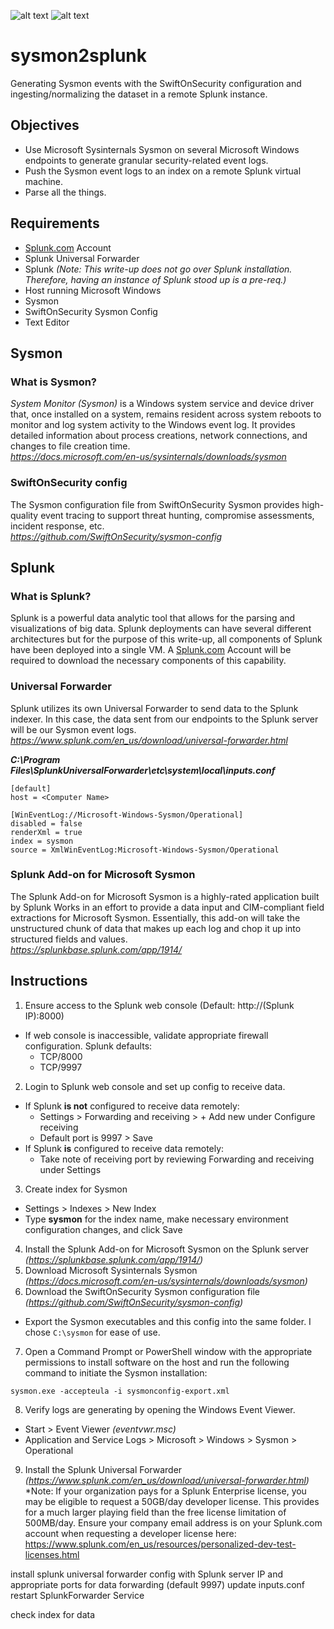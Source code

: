 ![alt text](https://encrypted-tbn0.gstatic.com/images?q=tbn%3AANd9GcTWZszcRQrmUkjlRKlL2PuLO9Yk_aSLcm0iTA&usqp=CAU) ![alt text](https://threatconnect.com/wp-content/uploads/Splunk_Logo_Website.png)
# sysmon2splunk
Generating Sysmon events with the SwiftOnSecurity configuration and ingesting/normalizing the dataset in a remote Splunk instance.

## Objectives
* Use Microsoft Sysinternals Sysmon on several Microsoft Windows endpoints to generate granular security-related event logs.
* Push the Sysmon event logs to an index on a remote Splunk virtual machine.
* Parse all the things.

## Requirements
* [Splunk.com](https://www.splunk.com) Account
* Splunk Universal Forwarder
* Splunk   *(Note: This write-up does not go over Splunk installation. Therefore, having an instance of Splunk stood up is a pre-req.)*
* Host running Microsoft Windows
* Sysmon
* SwiftOnSecurity Sysmon Config
* Text Editor


## Sysmon
### What is Sysmon?
*System Monitor (Sysmon)* is a Windows system service and device driver that, once installed on a system, remains resident across system reboots to monitor and log system activity to the Windows event log. It provides detailed information about process creations, network connections, and changes to file creation time.  
*https://docs.microsoft.com/en-us/sysinternals/downloads/sysmon*

### SwiftOnSecurity config 
The Sysmon configuration file from SwiftOnSecurity Sysmon provides high-quality event tracing to support threat hunting, compromise assessments, incident response, etc.  
*https://github.com/SwiftOnSecurity/sysmon-config*



## Splunk
### What is Splunk?
Splunk is a powerful data analytic tool that allows for the parsing and visualizations of big data. Splunk deployments can have several different architectures but for the purpose of this write-up, all components of Splunk have been deployed into a single VM. A [Splunk.com](https://www.splunk.com) Account will be required to download the necessary components of this capability. 

### Universal Forwarder
Splunk utilizes its own Universal Forwarder to send data to the Splunk indexer. In this case, the data sent from our endpoints to the Splunk server will be our Sysmon event logs.  
*https://www.splunk.com/en_us/download/universal-forwarder.html*

***C:\Program Files\SplunkUniversalForwarder\etc\system\local\inputs.conf***
```
[default]
host = <Computer Name>

[WinEventLog://Microsoft-Windows-Sysmon/Operational]
disabled = false
renderXml = true
index = sysmon
source = XmlWinEventLog:Microsoft-Windows-Sysmon/Operational
```
### Splunk Add-on for Microsoft Sysmon
The Splunk Add-on for Microsoft Sysmon is a highly-rated application built by Splunk Works in an effort to provide a data input and CIM-compliant field extractions for Microsoft Sysmon. Essentially, this add-on will take the unstructured chunk of data that makes up each log and chop it up into structured fields and values.  
*https://splunkbase.splunk.com/app/1914/*

## Instructions
1. Ensure access to the Splunk web console (Default: http://(Splunk IP):8000)  
  * If web console is inaccessible, validate appropriate firewall configuration. Splunk defaults:
    * TCP/8000
    * TCP/9997
2. Login to Splunk web console and set up config to receive data.  
  * If Splunk **is not** configured to receive data remotely:  
    * Settings > Forwarding and receiving > + Add new under Configure receiving  
    * Default port is 9997 > Save  
  * If Splunk **is** configured to receive data remotely:  
    * Take note of receiving port by reviewing Forwarding and receiving under Settings  
3. Create index for Sysmon  
  * Settings > Indexes > New Index  
  * Type **sysmon** for the index name, make necessary environment configuration changes, and click Save  
4. Install the Splunk Add-on for Microsoft Sysmon on the Splunk server *(https://splunkbase.splunk.com/app/1914/)*  
5. Download Microsoft Sysinternals Sysmon *(https://docs.microsoft.com/en-us/sysinternals/downloads/sysmon)*  
6. Download the SwiftOnSecurity Sysmon configuration file *(https://github.com/SwiftOnSecurity/sysmon-config)*
  * Export the Sysmon executables and this config into the same folder. I chose `C:\sysmon` for ease of use.
7. Open a Command Prompt or PowerShell window with the appropriate permissions to install software on the host and run the following command to initiate the Sysmon installation: 
```
sysmon.exe -accepteula -i sysmonconfig-export.xml
```
8. Verify logs are generating by opening the Windows Event Viewer.  
  * Start > Event Viewer *(eventvwr.msc)*  
  * Application and Service Logs > Microsoft > Windows > Sysmon > Operational  
9. Install the Splunk Universal Forwarder *(https://www.splunk.com/en_us/download/universal-forwarder.html)*
*Note: If your organization pays for a Splunk Enterprise license, you may be eligible to request a 50GB/day developer license. This provides for a much larger playing field than the free license limitation of 500MB/day. Ensure your company email address is on your Splunk.com account when requesting a developer license here: https://www.splunk.com/en_us/resources/personalized-dev-test-licenses.html  


install splunk universal forwarder
config with Splunk server IP and appropriate ports for data forwarding (default 9997)
update inputs.conf
restart SplunkForwarder Service

check index for data
